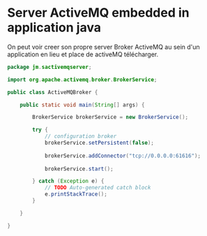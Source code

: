 # Server ActiveMQ embedded in application java

On peut voir creer son propre server Broker ActiveMQ au sein d'un application en lieu et place de activeMQ télécharger.

```java
package jm.sactivemqserver;

import org.apache.activemq.broker.BrokerService;

public class ActiveMQBroker {

	public static void main(String[] args) {

		BrokerService brokerService = new BrokerService();

		try {
			// configuration broker
			brokerService.setPersistent(false);
		
			brokerService.addConnector("tcp://0.0.0.0:61616");
			
			brokerService.start();

		} catch (Exception e) {
			// TODO Auto-generated catch block
			e.printStackTrace();
		}

	}

}
```

